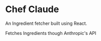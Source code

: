 # Chef Claude

An Ingredient fetcher built using React.

Fetches Ingredients though Anthropic's API
